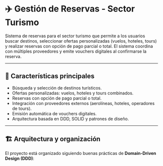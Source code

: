 # ✈️ Gestión de Reservas - Sector Turismo

Sistema de reservas para el sector turismo que permite a los usuarios buscar destinos, seleccionar ofertas personalizadas (vuelos, hoteles, tours) y realizar reservas con opción de pago parcial o total. El sistema coordina con múltiples proveedores y emite vouchers digitales al confirmarse la reserva.

---

## 🚀 Características principales

- Búsqueda y selección de destinos turísticos.
- Ofertas personalizadas: vuelos, hoteles y tours combinados.
- Reservas con opción de pago parcial o total.
- Integración con proveedores externos (aerolíneas, hoteles, operadores de tours).
- Emisión automática de vouchers digitales.
- Arquitectura basada en DDD, SOLID y patrones de diseño.

---

## 🏗️ Arquitectura y organización

El proyecto está organizado siguiendo buenas prácticas de **Domain-Driven Design (DDD)**: